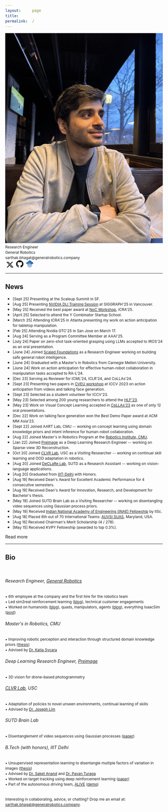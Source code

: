 ```yaml
---
layout:     page
title:
permalink:  /
---
```


<div class="row">
    <div class="col-sm-6 col-xs-12">
        <img src="/img/cover3.jpg">
    </div>
    <div class="col-sm-6 col-xs-12" style="margin-bottom: 0;">
        <span style="font-size: 85%;">Research Engineer</span><br>
        <span style="font-size: 85%;">General Robotics</span><br>
        <span style="font-size: 85%;">sarthak.bhagat@generalrobotics.company</span><br>
        <a href="https://twitter.com/sarthak__bhagat" target="_blank"><img src="./img/twitter.jpg" alt="Twitter" style="width: 30px; height: 20px;"></a>
        <a href="https://github.com/sarthak268" target="_blank"><img src="./img/github.jpg" alt="GitHub" style="width: 25px; height: 25px;"></a>
        <a href="https://scholar.google.com/citations?hl=en&user=SLRQlXEAAAAJ&view_op=list_works&sortby=pubdate" target="_blank"><img src="./img/google_scholar.jpg" alt="Google Scholar" style="width: 30px; height: 25px;"></a>
    </div>
</div>
<hr>

<a name="/news"></a>

## News

- <span style="font-size: 85%;">[Sept 25] Presenting at the Scaleup Summit in SF.</span>
- <span style="font-size: 85%;">[Aug 25] Presenting [NVIDIA DLI Training Session](https://www.linkedin.com/posts/nvidiarobotics_robotics-nvidiajetson-siggraph2025-activity-7354625984786022400-J3MF?utm_source=share&utm_medium=member_desktop&rcm=ACoAACD00ZkB9iontjqOH7QSB4KzR7THKzgVUbQ) at SIGGRAPH'25 in Vancouver.</span>
- <span style="font-size: 85%;">[May 25] Received the best paper award at [NoC Workshop](https://nocworkshop.github.io/2025/), ICRA'25.</span>
- <span style="font-size: 85%;">[April 25] Selected to attend the Y Combinator Startup School.</span>
- <span style="font-size: 85%;">[March 25] Attending ICRA'25 in Atlanta presenting my work on action anticipation for tabletop manipulation.</span>
- <span style="font-size: 85%;">[Feb 25] Attending Nvidia GTC'25 in San Jose on March 17.</span>
- <span style="font-size: 85%;">[Aug 24] Serving as a Program Committee Member at AAAI'25.</span>
- <span style="font-size: 85%;">[July 24] Paper on zero-shot task-oriented grasping using LLMs accepted to IROS'24 as an oral presentation.</span>
- <span style="font-size: 85%;">[June 24] Joined [Scaled Foundations](https://scaledfoundations.ai/) as a Research Engineer working on building safe general robot intelligence.</span>
- <span style="font-size: 85%;">[June 24] Graduated with a Master's in Robotics from Carnegie Mellon University.</span>
- <span style="font-size: 85%;">[June 24] Work on action anticipation for effective human-robot collaboration in manipulation tasks accepted to RA-L'24.</span>
- <span style="font-size: 85%;">[Dec 23] Serving as Reviewer for ICML'24, ICLR'24, and CoLLAs'24.</span>
- <span style="font-size: 85%;">[Sept 23] Presenting two papers in [CVEU workshop](https://cveu.github.io/) at ICCV 2023 on action anticipation from videos and talking face generation.</span>
- <span style="font-size: 85%;">[Sept 23] Selected as a student volunteer for ICCV'23.</span>
- <span style="font-size: 85%;">[May 23] Selected among 200 young researchers to attend the [HLF'23](https://www.heidelberg-laureate-forum.org/forum/10th-hlf-2023.html).</span>
- <span style="font-size: 85%;">[May 23] Work on Visual Concept Learning accepted in [CoLLAs'23](https://lifelong-ml.cc/Conferences/2023/venue) as one of only 12 oral presentations.</span>
- <span style="font-size: 85%;">[Dec 22] Work on talking face generation won the Best Demo Paper award at ACM MM Asia'23.</span>
- <span style="font-size: 85%;">[Sept 22] Joined AART Lab, CMU -- working on concept learning using domain knowledge priors and intent inference for human-robot collaboration.</span> 
- <span style="font-size: 85%;">[Aug 22] Joined Master's in Robotics Program at the [Robotics Institute, CMU](https://www.ri.cmu.edu/).</span>
- <span style="font-size: 85%;">[Jan 22] Joined [Preimage](https://www.preimage.ai/) as a Deep Learning Research Engineer -- working on Sparse-view 3D Reconstruction.</span>
- <span style="font-size: 85%;">[Oct 20] Joined [CLVR Lab](https://www.clvrai.com/), USC as a Visiting Researcher -- working on continual skill learning and OOD adaptation in robotics.</span>
- <span style="font-size: 85%;">[Aug 20] Joined [DeCLaRe Lab](https://declare-lab.net/), SUTD as a Research Assistant -- working on vision-language applications.</span>
- <span style="font-size: 85%;">[Aug 20] Graduated from [IIIT-Delhi](https://www.iiitd.edu.in/) with Honors.</span>
- <span style="font-size: 85%;">[Aug 19] Received Dean's Award for Excellent Academic Performance for 4 consecutive semesters.</span>
- <span style="font-size: 85%;">[Aug 19] Received Dean's Award for Innovation, Research, and Development for Bachelor's thesis.</span>
- <span style="font-size: 85%;">[May 19] Joined SUTD Brain Lab as a Visiting Researcher -- working on disentangling video sequences using Gaussian process priors.</span>
- <span style="font-size: 85%;">[May 19] Received [Indian National Academy of Engineering (INAE) Fellowship](https://www.inae.in/#) by IISc.</span>
- <span style="font-size: 85%;">[Aug 18] Placed 6th out of 70 International Teams: [AUVSI SUAS](https://suas-competition.org/), Maryland, USA.</span>
- <span style="font-size: 85%;">[Aug 16] Received Chairman's Merit Scholarship (4 / 278).</span>
- <span style="font-size: 85%;">[May 15] Received KVPY Fellowship (awarded to top 0.3%).</span>

<div id="read-more-button">
    <a nohref>Read more</a>
</div>

<hr>

<a name="/bio"></a>

## Bio

<!-- <span style="font-size: 85%;">I am a research engineer at <a href="https://www.generalrobotics.company/">General Robotics</a>, where I work on advancing robot intelligence using machine learning, making robots safer and more efficient. I focus on skill learning for robotics, enabling advanced sensing, reasoning, and action capabilities for productive and safe robot operation. I lead sim2real reinforcement learning efforts (<a href="https://www.generalrobotics.company/post/general-purpose-intelligence-for-every-robot">1</a>), skill learning for arms, humanoids (<a href="https://www.generalrobotics.company/post/dreamcontrol-building-humanoid-ai-skills">2</a>), and quadrupeds in IsaacSim (<a href="https://x.com/genrobotics_ai/status/1892250420711481524">3,</a> <a href="https://x.com/NVIDIARobotics/status/1910102079818936647">4</a>) and technical customer engagements. I was the <i>7th employee</i> at the company and the <i>first hire for the robotics team</i>.</span>

<span style="font-size: 85%;">I graduated with a MS in Robotics from <a href="https://www.ri.cmu.edu/">the Robotics Institute</a>, <a href="https://www.cmu.edu/">Carnegie Mellon University</a>.
Here, I worked at <a href="https://www.ri.cmu.edu/robotics-groups/advanced-agent-robotics-technology-lab/">Advanced Agents - Robotics Technology Lab</a> advised by <a href="https://en.wikipedia.org/wiki/Katia_Sycara">Dr. Katia Sycara</a>. <a href="https://www.ri.cmu.edu/app/uploads/2024/06/Sarthak_MSR_Thesis.pdf">My Master's thesis</a> involved improving robotic perception and interaction through structured domain knowledge priors.</span>

<span style="font-size: 85%;"> Before joining CMU, I was a deep learning research engineer at <a href="https://preimage.ai/">Preimage</a>, where I specialized in problems involving 3D vision for drone-based photogrammetry.</span>
<span style="font-size: 85%;">Previously, I worked as a visiting researcher at <a href="https://www.clvrai.com/">Cognitive Learning and Vision for Robotics (CLVR) Lab</a> (USC) with <a href="https://clvrai.com/web_lim/">Dr. Joseph Lim</a>. My work there centered on the adaptation of policies to novel unseen environments and continual learning of skills.

<span style="font-size: 85%;">I graduated with my B.Tech (with Honors) from <a href="https://www.iiitd.ac.in/">IIIT-Delhi</a>. I completed my <a href="https://www.researchgate.net/profile/Sarthak-Bhagat/publication/346983991_Geometry_of_Neural_Network_based_Disentangled_Latent_Space_Models/links/5fd74b4445851553a0b59699/Geometry-of-Neural-Network-based-Disentangled-Latent-Space-Models.pdf">Bachelor's thesis</a> under <a href="http://faculty.iiitd.ac.in/~anands/">Dr. Saket Anand</a> in collaboration with <a href="https://pavanturaga.com/">Dr. Pavan Turaga</a> (Arizona State University). My thesis involved unsupervised representation learning to disentangle multiple factors of variation in images. 
I also interned at the <a href="https://sutdbrain.wordpress.com/about/">SUTD Brain Lab</a> where I worked on the disentanglement of video sequences using Gaussian processes. Additionally, I spent some time working with <a href="https://moonlab.iiserb.ac.in/people.html">Dr. P.B. Sujit</a> on target tracking using deep reinforcement learning. During my undergrad, I was also a part of the autonomous driving team, <a href="https://sites.google.com/iiitd.ac.in/iiitd-alive/home">ALIVE (formerly Swarath)</a> (demonstration of our vehicle in action available <a href="https://youtu.be/Oei8r27vscQ?si=5WRmf-hmvOrOGMQk">here</a>).</span> -->

<br>
<h6> Research Engineer, <a href="https://www.generalrobotics.company/">General Robotics</a> </h6>
<span style="font-size: 85%;">• 6th employee at the company and the first hire for the robotics team </span><br>
<span style="font-size: 85%;">• Led sim2real reinforcement learning (<a href="https://www.generalrobotics.company/post/general-purpose-intelligence-for-every-robot">blog</a>), technical customer engagements</span><br>
<span style="font-size: 85%;">• Worked on humanoids (<a href="https://www.generalrobotics.company/post/dreamcontrol-building-humanoid-ai-skills">blog</a>), quads, manipulators, agents (<a href="https://www.generalrobotics.company/post/agentic-robotics">blog</a>), everything IsaacSim (<a href="https://x.com/genrobotics_ai/status/1892250420711481524">post</a>)</span><br>

<h6> Master's in Robotics, CMU </h6>
<span style="font-size: 85%;">• Improving robotic perception and interaction through structured domain knowledge priors (<a href="https://www.ri.cmu.edu/app/uploads/2024/06/Sarthak_MSR_Thesis.pdf">thesis</a>)</span><br>
<span style="font-size: 85%;">• Advised by <a href="https://en.wikipedia.org/wiki/Katia_Sycara">Dr. Katia Sycara</a></span><br>

<h6> Deep Learning Research Engineer, <a href="https://preimage.ai/">Preimage</a> </h6>
<span style="font-size: 85%;">• 3D vision for drone-based photogrammetry</span><br>

<h6> <a href="https://www.clvrai.com/">CLVR Lab</a>, USC </h6>
<span style="font-size: 85%;">• Adaptation of policies to novel unseen environments, continual learning of skills </span><br>
<span style="font-size: 85%;">• Advised by <a href="https://clvrai.com/web_lim/">Dr. Joseph Lim</a></span><br>

<h6> SUTD Brain Lab </h6>
<span style="font-size: 85%;">• Disentanglement of video sequences using Gaussian processes (<a href="https://link.springer.com/chapter/10.1007/978-3-030-58592-1_7">paper</a>)</span><br>

<h6> B.Tech (with honors), IIIT Delhi </h6>
<span style="font-size: 85%;">• Unsupervised representation learning to disentangle multiple factors of variation in images (<a href="https://www.researchgate.net/profile/Sarthak-Bhagat/publication/346983991_Geometry_of_Neural_Network_based_Disentangled_Latent_Space_Models/links/5fd74b4445851553a0b59699/Geometry-of-Neural-Network-based-Disentangled-Latent-Space-Models.pdf">thesis</a>)</span><br>
<span style="font-size: 85%;">• Advised by <a href="http://faculty.iiitd.ac.in/~anands/">Dr. Saket Anand</a> and <a href="https://pavanturaga.com/">Dr. Pavan Turaga</a></span><br>
<span style="font-size: 85%;">• Worked on target tracking using deep reinforcement learning (<a href="https://ieeexplore.ieee.org/document/9213856/;jsessionid=838C4FB5F524000212D040D9F9DCDFE3">paper</a>)</span><br>
<span style="font-size: 85%;">• Part of the autonomous driving team, <a href="https://sites.google.com/iiitd.ac.in/iiitd-alive/home">ALIVE</a> (<a href="https://youtu.be/Oei8r27vscQ?si=5WRmf-hmvOrOGMQk">demo</a>)</span><br>

<br>

<span style="font-size: 85%;">Interesting in collaborating, advice, or chatting? Drop me an email at: <a href="mailto:sarthak.bhagat@generalrobotics.company">sarthak.bhagat@generalrobotics.company</a>.</span>

<br><br>

<!-- <div class="row" id="timeline-logos">
    <div class="col-xs-3">
        <div class="logo-wrap">
            <span class="helper"></span>
            <a href="//"><img src="/img/logos/iiitd.png"></a>
        </div>
        <div class="logo-desc">
            IIIT Delhi<br>
            2016 - 2020
        </div>
    </div>
    <div class="col-xs-3">
        <div class="logo-wrap">
            <span class="helper"></span>
            <a href="//"><img src="/img/logos/sutd.png"></a>
        </div>
        <div class="logo-desc">
            SUTD<br>
            Summer 2019, 2020
        </div>
    </div>
    <div class="col-xs-3">
        <div class="logo-wrap">
            <span class="helper"></span>
            <a href="//"><img src="/img/logos/usc.png"></a>
        </div>
        <div class="logo-desc">
            University of Southern California<br>
            2020 - 2021
        </div>
    </div>
    <div class="col-xs-3">
        <div class="logo-wrap">
            <span class="helper"></span>
            <a target="_blank" href="//"><img src="/img/logos/preimage.jpg"></a>
        </div>
        <div class="logo-desc">
            Preimage<br>
            2021
        </div>
    </div>
    <div class="col-xs-3">
        <div class="logo-wrap">
            <span class="helper"></span>
            <a target="_blank" href="//"><img src="/img/logos/cmu.jpg"></a>
        </div>
        <div class="logo-desc">
            Carnegie Mellon University<br>
            2022-
        </div>
    </div>
</div> -->


<script src="/js/jquery.min.js"></script>
<script type="text/javascript">
    $('ul:gt(0) li:gt(5)').hide();
    $('#read-more-button > a').click(function() {
        $('ul:gt(0) li:gt(5)').show();
        $('#read-more-button').hide();
    });
</script>

<!-- 
[1]: //mlp.cc.gatech.edu
[2]: ///www.cc.gatech.edu/~dbatra/
[3]: //www.cc.gatech.edu/~parikh/
[4]: //www.qbi.uq.edu.au/professor-geoffrey-goodhill
[5]: //researchers.uq.edu.au/researcher/2490
[6]: http://cns.qbi.uq.edu.au/
[7]: //developers.google.com/open-source/gsoc/
[8]: /posts/summer-of-code/
[9]: /posts/gsoc-reunion-2014/
[10]: //blog.sdslabs.co/2012/09/hacku
[11]: //blog.sdslabs.co/2014/02/code-fun-do
[12]: //www.facebook.com/SDSLabs/posts/527540147292475
[13]: /posts/deloitte-cctc-3/
[14]: /posts/google-india-community-summit/
[15]: //blog.sdslabs.co/2013/10/syntax-error-2013
[16]: //sdslabs.co/
[17]: //erdos.sdslabs.co/
[18]: //projecteuler.net/
[19]: //github.com/abhshkdz/neural-vqa
[20]: //github.com/abhshkdz/HackFlowy
[21]: //github.com/abhshkdz/graf
[22]: //github.com/abhshkdz
[23]: //twitter.com/abhshkdz
[24]: //instagram.com/abhshkdz
[25]: http://x.abhishekdas.com/
[26]: https://abhishekdas.com/vqa-hat/
[27]: http://arxiv.org/abs/1606.03556
[28]: https://www.newscientist.com/article/2095616-robot-eyes-and-humans-fix-on-different-things-to-decode-a-scene/
[29]: https://www.technologyreview.com/s/601819/ai-is-learning-to-see-the-world-but-not-the-way-humans-do/
[30]: http://www.theverge.com/2016/7/12/12158238/first-click-deep-learning-algorithmic-black-boxes
[31]: http://iitr.ac.in/
[32]: https://www.facebook.com/dhruv.batra.1253/posts/1783087161932290
[33]: https://drive.google.com/file/d/1nObeNzl-sTy8I5QN1Jv8wscebKLv-6RY/view?usp=sharing
[34]: http://aideadlin.es/
[35]: //github.com/abhshkdz/neural-vqa-attention
[36]: https://snapresearchfellowship.splashthat.com/
[37]: https://www.youtube.com/watch?v=R4hugGnNr7s
[38]: https://www.youtube.com/watch?v=I9OlorMh7wU
[39]: https://adoberesearch.ctlprojects.com/fellowship/previous-fellowship-award-winners/
[40]: https://embodiedqa.org/
[41]: https://youtu.be/KAlGWMJnWyc?t=26m56s
[42]: https://2018gputechconf.smarteventscloud.com/connect/sessionDetail.ww?SESSION_ID=152715
[43]: https://www.ic.gatech.edu/news/600684/three-ic-students-earn-snap-research-awards
[44]: https://www.ic.gatech.edu/news/601084/new-research-fellowships-offer-two-students-funding-access-adobes-creative-cloud
[45]: https://github.com/facebookresearch/House3D
[46]: https://gkioxari.github.io/
[47]: https://research.fb.com/people/parikh-devi/
[48]: https://research.fb.com/people/batra-dhruv/
[49]: https://lvatutorial.github.io/
[50]: http://acl2018.org/tutorials/#connecting-language-and-vis
[51]: http://visualqa.org/workshop.html
[52]: http://on-demand.gputechconf.com/gtc/2018/video/S8582/
[53]: https://visualdialog.org/challenge/2018
[54]: https://youtu.be/gz2VoDrvX-A?t=1h19m58s
[55]: https://research.fb.com/people/rabbat-mike/
[56]: https://www.cs.mcgill.ca/~jpineau/
[57]: https://visualdialog.org/challenge/2018#winners
[58]: https://www.youtube.com/watch?v=xoHvho-YRgs&t=7330
[fb-fellow-page]: https://research.fb.com/announcing-the-2019-facebook-fellows-and-emerging-scholars/
[joelle-corl18-talk-mention]: https://www.youtube.com/watch?v=FSsEqEJKo8A&t=3497
[visdial-challenge-2]: https://visualdialog.org/challenge/2019
[ic-gt-article]: https://www.ic.gatech.edu/news/617061/see-and-say-abhishek-das-working-provide-crucial-communication-tools-intelligent-agents
[caliper]: https://caliper.ai
[felix-hill]: https://fh295.github.io
[laura-rimell]: http://www.rimell.cc/laura/
[stephen-clark]: https://sites.google.com/site/stephenclark609/
[andrej-karpathy]: https://karpathy.ai/
[vigil19]: https://vigilworkshop.github.io/2019
[tarmac-icml-talk]: https://www.facebook.com/icml.imls/videos/444326646299556/
[mastodon]: https://mastodon.social/web/accounts/1011404
[conquerearth]: https://conquer.earth/abhshkdz
[qa-probing-icml20-talk]: https://slideslive.com/38928261/probing-emergent-semantics-in-predictive-agents-via-question-answering
[vigil20]: https://vigilworkshop.github.io
[ocp]: https://opencatalystproject.org
[ocp-cnbc]: https://www.cnbc.com/2020/10/14/facebook-to-use-ai-in-bid-to-improve-renewable-energy-storage.html
[ocp-engadget]: https://engadget.com/facebook-deploys-its-ai-to-find-green-energy-storage-solutions-130041147.html
[ocp-fortune]: https://fortune.com/2020/10/14/facebook-ai-open-catalyst-dataset-chemistry-renewable-energy/
[ocp-venturebeat]: https://venturebeat.com/2020/10/14/facebook-and-carnegie-mellon-launch-project-to-discover-better-ways-to-store-renewable-energy/
[aipaygrad.es]: https://aipaygrad.es
[sigma-xi-thesis-award]: https://cpb-us-w2.wpmucdn.com/sites.gatech.edu/dist/0/283/files/2021/03/2021-Sigma-Xi-Research-Award-Winners.final_.pdf
[coc-dissertation-award]: https://sites.gatech.edu/gtcomputingawards2021/graduate-student-awards/
[thesis-pdf]: https://drive.google.com/file/u/2/d/1b2Gonazl1Os0eLPV9frkucEqSuRroEvD/view?usp=sharing
[aaai-dissertation-award]: https://aaai.org/Awards/dissertation-award.php -->

